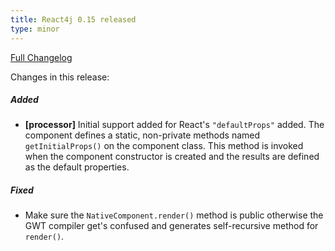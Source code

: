 ```yaml
---
title: React4j 0.15 released
type: minor
---
```


[Full Changelog](https://github.com/react4j/react4j/compare/v0.14...v0.15)

Changes in this release:

##### Added
* **\[processor\]** Initial support added for React's `"defaultProps"` added. The component defines a static,
  non-private methods named `getInitialProps()` on the component class. This method is invoked when the component
  constructor is created and the results are defined as the default properties.

##### Fixed
* Make sure the `NativeComponent.render()` method is public otherwise the GWT compiler get's confused and
  generates self-recursive method for `render()`.
